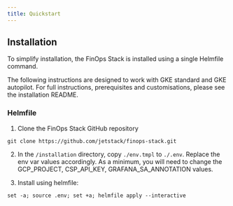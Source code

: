 ```yaml
---
title: Quickstart
---
```


## Installation

To simplify installation, the FinOps Stack is installed using a single Helmfile command. 

The following instructions are designed to work with GKE standard and GKE autopilot. For full instructions, prerequisites and customisations, please see the installation README. 

### Helmfile 

1. Clone the FinOps Stack GitHub repository

```shell
git clone https://github.com/jetstack/finops-stack.git
```

2. In the `/installation` directory, copy `./env.tmpl` to `./.env`. Replace the env var values accordingly. As a minimum, you will need to change the GCP_PROJECT, CSP_API_KEY,  GRAFANA_SA_ANNOTATION values.

3. Install using helmfile:

```shell
set -a; source .env; set +a; helmfile apply --interactive
```
